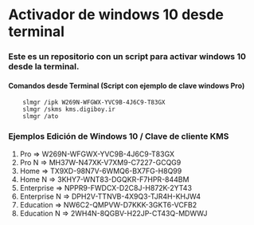 # Activador de windows 10 desde terminal

### Este es un repositorio con un script para activar windows 10 desde la terminal.

#### Comandos desde Terminal (Script con ejemplo de clave windows Pro)
``` 
    slmgr /ipk W269N-WFGWX-YVC9B-4J6C9-T83GX
    slmgr /skms kms.digiboy.ir
    slmgr /ato 
```


### Ejemplos **Edición de Windows 10**  / 	**Clave de cliente KMS**

1.  Pro			                 => 	W269N-WFGWX-YVC9B-4J6C9-T83GX     
2.  Pro N			               => 	MH37W-N47XK-V7XM9-C7227-GCQG9    	
3.  Home			               => 	TX9XD-98N7V-6WMQ6-BX7FG-H8Q99	    
4. Home N		               => 	3KHY7-WNT83-DGQKR-F7HPR-844BM	    
5. Enterprise	     	       => 	NPPR9-FWDCX-D2C8J-H872K-2YT43	    
6. Enterprise N		         => 	DPH2V-TTNVB-4X9Q3-TJR4H-KHJW4	    
7. Education		             => 	NW6C2-QMPVW-D7KKK-3GKT6-VCFB2	    
8. Education N	         	   => 	2WH4N-8QGBV-H22JP-CT43Q-MDWWJ	    

